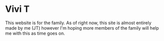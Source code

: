 # Vivi T
This website is for the family. As of right now, this site is almost entirely made by me (JT) however I'm hoping more members of the family will help me with this as time goes on. 
